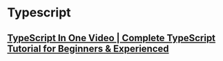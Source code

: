 # Typescript  

## [TypeScript In One Video | Complete TypeScript Tutorial for Beginners & Experienced](https://www.youtube.com/watch?v=PEBKm8gXe5Y)  